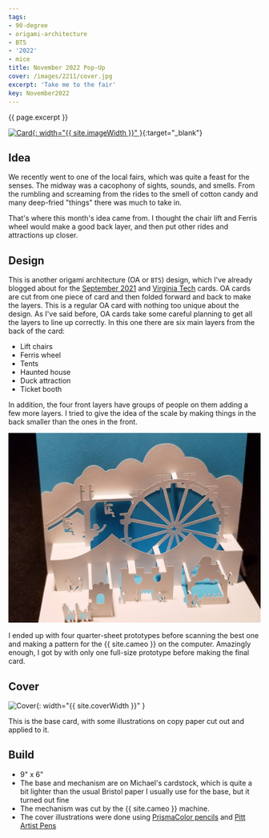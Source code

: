 ```yaml
---
tags:
- 90-degree
- origami-architecture
- BT5
- '2022'
- mice
title: November 2022 Pop-Up
cover: /images/2211/cover.jpg
excerpt: 'Take me to the fair'
key: November2022
---
```

{{ page.excerpt }}

[![Card]({{site.baseurl}}/images/2211/popup.gif){: width="{{ site.imageWidth }}" }](/images/2211/popup.gif "Click to replay in a new tab"){:target="_blank"}

## Idea

We recently went to one of the local fairs, which was quite a feast for the senses. The midway was a cacophony of sights, sounds, and smells. From the rumbling and screaming from the rides to the smell of cotton candy and many deep-fried "things" there was much to take in.

That's where this month's idea came from. I thought the chair lift and Ferris wheel would make a good back layer, and then put other rides and attractions up closer.

## Design

This is another origami architecture (OA or `BT5`) design, which I've already blogged about for the [September 2021](/2021/12/29/peoria.html) and [Virginia Tech](/2021/12/11/vt.html) cards. OA cards are cut from one piece of card and then folded forward and back to make the layers. This is a regular OA card with nothing too unique about the design. As I've said before, OA cards take some careful planning to get all the layers to line up correctly. In this one there are six main layers from the back of the card:

- Lift chairs
- Ferris wheel
- Tents
- Haunted house
- Duck attraction
- Ticket booth

In addition, the four front layers have groups of people on them adding a few more layers. I tried to give the idea of the scale by making things in the back smaller than the ones in the front.

![Full size](/images/2211/full.jpg)

I ended up with four quarter-sheet prototypes before scanning the best one and making a pattern for the {{ site.cameo }} on the computer. Amazingly enough, I got by with only one full-size prototype before making the final card.

## Cover

![Cover]({{site.baseurl}}{{page.cover}}){: width="{{ site.coverWidth }}" }

This is the base card, with some illustrations on copy paper cut out and applied to it.

## Build

- 9" x 6"
- The base and mechanism are on Michael's cardstock, which is quite a bit lighter than the usual Bristol paper I usually use for the base, but it turned out fine
- The mechanism was cut by the {{ site.cameo }} machine.
- The cover illustrations were done using [PrismaColor pencils](/supplies.html#prismacolor-colored-pencils) and [Pitt Artist Pens](/supplies.html#faber-castell-pitt-artist-pens)
